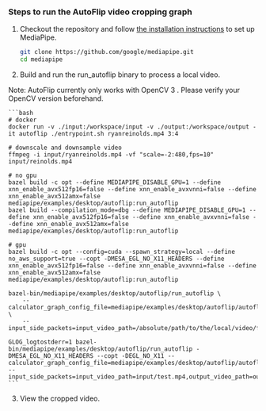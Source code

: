 ### Steps to run the AutoFlip video cropping graph

1.  Checkout the repository and follow
    [the installation instructions](https://github.com/google/mediapipe/blob/master/mediapipe/docs/install.md)
    to set up MediaPipe.

    ```bash
    git clone https://github.com/google/mediapipe.git
    cd mediapipe
    ```

2.  Build and run the run_autoflip binary to process a local video.

Note: AutoFlip currently only works with OpenCV 3 . Please verify your OpenCV version beforehand.

    ```bash
    # docker
    docker run -v ./input:/workspace/input -v ./output:/workspace/output -it autoflip ./entrypoint.sh ryanreinolds.mp4 3:4

    # downscale and downsample video
    ffmpeg -i input/ryanreinolds.mp4 -vf "scale=-2:480,fps=10" input/reinolds.mp4 

    # no gpu
    bazel build -c opt --define MEDIAPIPE_DISABLE_GPU=1 --define xnn_enable_avx512fp16=false --define xnn_enable_avxvnni=false --define xnn_enable_avx512amx=false mediapipe/examples/desktop/autoflip:run_autoflip
    bazel build --compilation_mode=dbg --define MEDIAPIPE_DISABLE_GPU=1 --define xnn_enable_avx512fp16=false --define xnn_enable_avxvnni=false --define xnn_enable_avx512amx=false mediapipe/examples/desktop/autoflip:run_autoflip

    # gpu
    bazel build -c opt --config=cuda --spawn_strategy=local --define no_aws_support=true --copt -DMESA_EGL_NO_X11_HEADERS --define xnn_enable_avx512fp16=false --define xnn_enable_avxvnni=false --define xnn_enable_avx512amx=false mediapipe/examples/desktop/autoflip:run_autoflip

    bazel-bin/mediapipe/examples/desktop/autoflip/run_autoflip \
        --calculator_graph_config_file=mediapipe/examples/desktop/autoflip/autoflip_graph.pbtxt \
        --input_side_packets=input_video_path=/absolute/path/to/the/local/video/file,output_video_path=/absolute/path/to/save/the/output/video/file,aspect_ratio=width:height

    GLOG_logtostderr=1 bazel-bin/mediapipe/examples/desktop/autoflip/run_autoflip -DMESA_EGL_NO_X11_HEADERS --copt -DEGL_NO_X11 --calculator_graph_config_file=mediapipe/examples/desktop/autoflip/autoflip_graph.pbtxt --input_side_packets=input_video_path=input/test.mp4,output_video_path=output/test.mp4,aspect_ratio=3:4
    ```

3.  View the cropped video.
